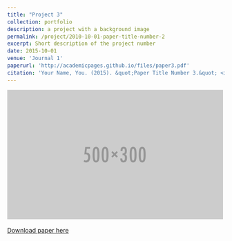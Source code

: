 ```yaml
---
title: "Project 3"
collection: portfolio
description: a project with a background image
permalink: /project/2010-10-01-paper-title-number-2
excerpt: Short description of the project number
date: 2015-10-01
venue: 'Journal 1'
paperurl: 'http://academicpages.github.io/files/paper3.pdf'
citation: 'Your Name, You. (2015). &quot;Paper Title Number 3.&quot; <i>Journal 1</i>. 1(3).'
---
```


![test](/images/500x300.png)

[Download paper here](http://academicpages.github.io/files/paper3.pdf)


